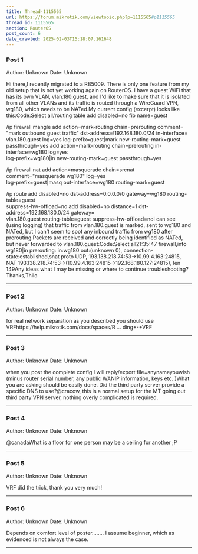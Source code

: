 ```yaml
---
title: Thread-1115565
url: https://forum.mikrotik.com/viewtopic.php?p=1115565#p1115565
thread_id: 1115565
section: RouterOS
post_count: 6
date_crawled: 2025-02-03T15:18:07.161648
---
```


### Post 1
Author: Unknown
Date: Unknown

Hi there,I recently migrated to a RB5009. There is only one feature from my old setup that is not yet working again on RouterOS. I have a guest WiFi that has its own VLAN, vlan.180.guest, and I'd like to make sure that it is isolated from all other VLANs and its traffic is routed through a WireGuard VPN, wg180, which needs to be NATed.My current config (excerpt) looks like this:Code:Select all/routing table
add disabled=no fib name=guest

/ip firewall mangle
add action=mark-routing chain=prerouting comment=\
    "mark outbound guest traffic" dst-address=!192.168.180.0/24 in-interface=\
    vlan.180.guest log=yes log-prefix=guest|mark new-routing-mark=guest \
    passthrough=yes
add action=mark-routing chain=prerouting in-interface=wg180 log=yes \
    log-prefix=wg180|in new-routing-mark=guest passthrough=yes

/ip firewall nat
add action=masquerade chain=srcnat comment="masquerade wg180" log=yes \
    log-prefix=guest|masq out-interface=wg180 routing-mark=guest
    
/ip route
add disabled=no dst-address=0.0.0.0/0 gateway=wg180 routing-table=guest \
    suppress-hw-offload=no
add disabled=no distance=1 dst-address=192.168.180.0/24 gateway=\
    vlan.180.guest routing-table=guest suppress-hw-offload=noI can see (using logging) that traffic from vlan.180.guest is marked, sent to wg180 and NATed, but I can't seem to spot any inbound traffic from wg180 after prerouting.Packets are received and correctly being identified as NATed, but never forwarded to vlan.180.guest:Code:Select all21:35:47 firewall,info wg180|in prerouting: in:wg180 out:(unknown 0), connection-state:established,snat proto UDP, 193.138.218.74:53->10.99.4.163:24815, NAT 193.138.218.74:53->(10.99.4.163:24815->192.168.180.127:24815), len 149Any ideas what I may be missing or where to continue troubleshooting?Thanks,Thilo

---
### Post 2
Author: Unknown
Date: Unknown

for real network separation as you described you should use VRFhttps://help.mikrotik.com/docs/spaces/R ... ding+-+VRF

---
### Post 3
Author: Unknown
Date: Unknown

when you post the complete config I will reply/export file=anynameyouwish (minus router serial number, any public WANIP information, keys etc. )What you are asking should be easily done.  Did the third party server provide a specific DNS to use?@cracow, this is a normal setup for the MT going out third party VPN server, nothing overly complicated is required.

---
### Post 4
Author: Unknown
Date: Unknown

@canadaWhat is a floor for one person may be a ceiling for another ;P

---
### Post 5
Author: Unknown
Date: Unknown

VRF did the trick, thank you very much!

---
### Post 6
Author: Unknown
Date: Unknown

Depends on comfort level of poster........  I assume beginner, which as evidenced is not always the case.

---

